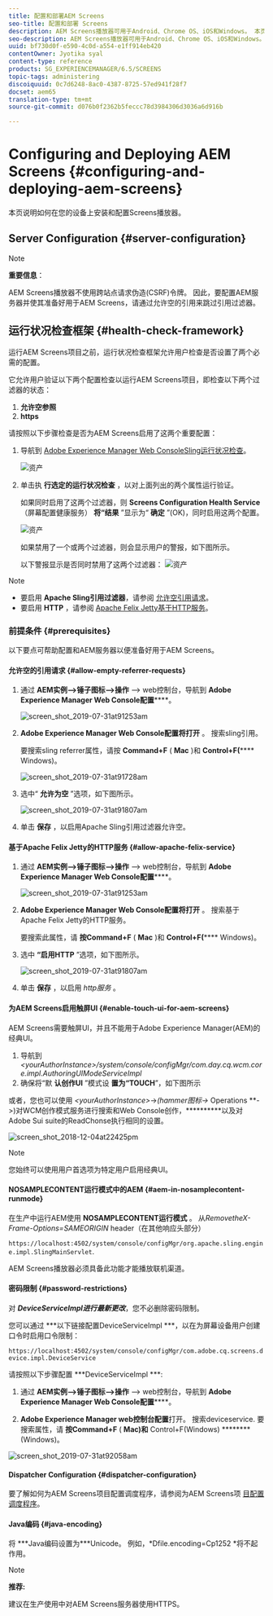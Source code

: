 ```yaml
---
title: 配置和部署AEM Screens
seo-title: 配置和部署 Screens
description: AEM Screens播放器可用于Android、Chrome OS、iOS和Windows。 本页介绍了AEM Screens的配置和部署，并总结了播放器设备的高／低选择准则。
seo-description: AEM Screens播放器可用于Android、Chrome OS、iOS和Windows。 本页介绍了AEM Screens的配置和部署，并总结了播放器设备的高／低选择准则。
uuid: bf730d0f-e590-4c0d-a554-e1ff914eb420
contentOwner: Jyotika syal
content-type: reference
products: SG_EXPERIENCEMANAGER/6.5/SCREENS
topic-tags: administering
discoiquuid: 0c7d6248-8ac0-4387-8725-57ed941f28f7
docset: aem65
translation-type: tm+mt
source-git-commit: d076b0f2362b5feccc78d3984306d3036a6d916b

---
```



# Configuring and Deploying AEM Screens {#configuring-and-deploying-aem-screens}

本页说明如何在您的设备上安装和配置Screens播放器。

## Server Configuration {#server-configuration}

>[!NOTE]
>
>**重要信息**：
>
>AEM Screens播放器不使用跨站点请求伪造(CSRF)令牌。 因此，要配置AEM服务器并使其准备好用于AEM Screens，请通过允许空的引用来跳过引用过滤器。

## 运行状况检查框架 {#health-check-framework}

运行AEM Screens项目之前，运行状况检查框架允许用户检查是否设置了两个必需的配置。

它允许用户验证以下两个配置检查以运行AEM Screens项目，即检查以下两个过滤器的状态：

1. **允许空参照**
2. **https**

请按照以下步骤检查是否为AEM Screens启用了这两个重要配置：

1. 导航到 [Adobe Experience Manager Web ConsoleSling运行状况检查](http://localhost:4502/system/console/healthcheck?tags=screensconfigs&overrideGlobalTimeout=)。

   ![资产](assets/health-check1.png)


2. 单击执 **行选定的运行状况检查** ，以对上面列出的两个属性运行验证。

   如果同时启用了这两个过滤器，则 **Screens Configuration Health Service** （屏幕配置健康服务） **将“结果** ”显示为“ **确定** ”(OK)，同时启用这两个配置。

   ![资产](assets/health-check2.png)

   如果禁用了一个或两个过滤器，则会显示用户的警报，如下图所示。

   以下警报显示是否同时禁用了这两个过滤器：
   ![资产](assets/health-check3.png)

>[!NOTE]
>
>* 要启用 **Apache Sling引用过滤器**，请参阅 [允许空引用请求](/help/user-guide/configuring-screens-introduction.md#allow-empty-referrer-requests)。
>* 要启用 **HTTP** ，请参阅 [Apache Felix Jetty基于HTTP服务](/help/user-guide/configuring-screens-introduction.md#allow-apache-felix-service)。


### 前提条件 {#prerequisites}

以下要点可帮助配置和AEM服务器以便准备好用于AEM Screens。

#### 允许空的引用请求 {#allow-empty-referrer-requests}

1. 通过 **AEM实例—>锤子图标—>操作** —> web控制台，导航到 **Adobe Experience Manager Web Console配置******。

   ![screen_shot_2019-07-31at91253am](assets/screen_shot_2019-07-31at91253am.png)

1. **Adobe Experience Manager Web Console配置将打开** 。 搜索sling引用。

   要搜索sling referrer属性，请按 **Command+F** ( **Mac** )和 **Control+F(****** Windows)。

   ![screen_shot_2019-07-31at91728am](assets/screen_shot_2019-07-31at91728am.png)

1. 选中“ **允许为空** ”选项，如下图所示。

   ![screen_shot_2019-07-31at91807am](assets/screen_shot_2019-07-31at91807am.png)

1. 单击 **保存** ，以启用Apache Sling引用过滤器允许空。

#### 基于Apache Felix Jetty的HTTP服务 {#allow-apache-felix-service}

1. 通过 **AEM实例—>锤子图标—>操作** —> web控制台，导航到 **Adobe Experience Manager Web Console配置******。

   ![screen_shot_2019-07-31at91253am](assets/screen_shot_2019-07-31at91253am.png)

1. **Adobe Experience Manager Web Console配置将打开** 。 搜索基于Apache Felix Jetty的HTTP服务。

   要搜索此属性，请 **按Command+F** ( **Mac** )和 **Control+F(****** Windows)。

1. 选中 **“启用HTTP** ”选项，如下图所示。

   ![screen_shot_2019-07-31at91807am](assets/http-image.png)

1. 单击 **保存** ，以启用 *http服务* 。

#### 为AEM Screens启用触屏UI {#enable-touch-ui-for-aem-screens}

AEM Screens需要触屏UI，并且不能用于Adobe Experience Manager(AEM)的经典UI。

1. 导航到 *&lt;yourAuthorInstance>/system/console/configMgr/com.day.cq.wcm.core.impl.AuthoringUIModeServiceImpl*
1. 确保将“默 **认创作UI** ”模式设 **置为“TOUCH**”，如下图所示

或者，您也可以使用 *&lt;yourAuthorInstance>*->*(hammer图标->* Operations **->)对WCM创作模式服务进行搜索和Web Console创作，**********&#x200B;以及对Adobe Sui suite的ReadChonse执行相同的设置。

![screen_shot_2018-12-04at22425pm](assets/screen_shot_2018-12-04at22425pm.png)

>[!NOTE]
>
>您始终可以使用用户首选项为特定用户启用经典UI。

#### NOSAMPLECONTENT运行模式中的AEM {#aem-in-nosamplecontent-runmode}

在生产中运行AEM使用 **NOSAMPLECONTENT运行模式** 。 从&#x200B;*RemovetheX-Frame-Options=SAMEORIGIN* header（在其他响应头部分）

`https://localhost:4502/system/console/configMgr/org.apache.sling.engine.impl.SlingMainServlet`.

AEM Screens播放器必须具备此功能才能播放联机渠道。

#### 密码限制 {#password-restrictions}

对 ***DeviceServiceImpl进行最新更改&#x200B;***，您不必删除密码限制。

您可以通过 ***以下链接配置DeviceServiceImpl ***，以在为屏幕设备用户创建口令时启用口令限制：

`https://localhost:4502/system/console/configMgr/com.adobe.cq.screens.device.impl.DeviceService`

请按照以下步骤配置 ***DeviceServiceImpl ***:

1. 通过 **AEM实例—>锤子图标—>操作** —> web控制台，导航到 **Adobe Experience Manager Web Console配置******。

1. **Adobe Experience Manager web控制台配置**打开。 搜索deviceservice. 要搜索属性，请 **按Command+F** ( **Mac)和** Control+F(Windows) ********(Windows)。

![screen_shot_2019-07-31at92058am](assets/screen_shot_2019-07-31at92058am.png)

#### Dispatcher Configuration {#dispatcher-configuration}

要了解如何为AEM Screens项目配置调度程序，请参阅为AEM Screens项 [目配置调度程序](dispatcher-configurations-aem-screens.md)。

#### Java编码 {#java-encoding}

将 ***Java编码设置为&#x200B;***Unicode。 例如，*Dfile.encoding=Cp1252 *将不起作用。

>[!NOTE]
>
>**推荐:**
>
>建议在生产使用中对AEM Screens服务器使用HTTPS。








